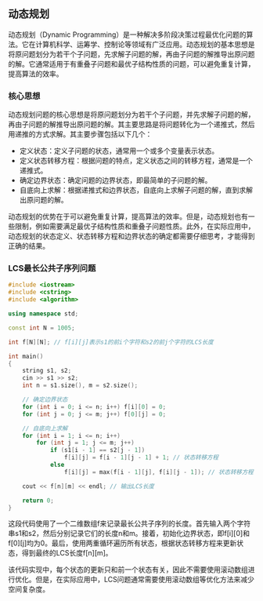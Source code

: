 ## 动态规划
动态规划（Dynamic Programming）是一种解决多阶段决策过程最优化问题的算法。它在计算机科学、运筹学、控制论等领域有广泛应用。动态规划的基本思想是将原问题划分为若干个子问题，先求解子问题的解，再由子问题的解推导出原问题的解。它通常适用于有重叠子问题和最优子结构性质的问题，可以避免重复计算，提高算法的效率。
### 核心思想
动态规划问题的核心思想是将原问题划分为若干个子问题，并先求解子问题的解，再由子问题的解推导出原问题的解。其主要思路是将问题转化为一个递推式，然后用递推的方式求解。其主要步骤包括以下几个：
- 定义状态：定义子问题的状态，通常用一个或多个变量表示状态。
- 定义状态转移方程：根据问题的特点，定义状态之间的转移方程，通常是一个递推式。
- 确定边界状态：确定问题的边界状态，即最简单的子问题的解。
- 自底向上求解：根据递推式和边界状态，自底向上求解子问题的解，直到求解出原问题的解。

动态规划的优势在于可以避免重复计算，提高算法的效率。但是，动态规划也有一些限制，例如需要满足最优子结构性质和重叠子问题性质。此外，在实际应用中，动态规划的状态定义、状态转移方程和边界状态的确定都需要仔细思考，才能得到正确的结果。
### LCS最长公共子序列问题
``` cpp
#include <iostream>
#include <cstring>
#include <algorithm>

using namespace std;

const int N = 1005;

int f[N][N]; // f[i][j]表示s1的前i个字符和s2的前j个字符的LCS长度

int main()
{
    string s1, s2;
    cin >> s1 >> s2;
    int n = s1.size(), m = s2.size();

    // 确定边界状态
    for (int i = 0; i <= n; i++) f[i][0] = 0;
    for (int j = 0; j <= m; j++) f[0][j] = 0;

    // 自底向上求解
    for (int i = 1; i <= n; i++)
        for (int j = 1; j <= m; j++)
            if (s1[i - 1] == s2[j - 1])
                f[i][j] = f[i - 1][j - 1] + 1; // 状态转移方程
            else
                f[i][j] = max(f[i - 1][j], f[i][j - 1]); // 状态转移方程

    cout << f[n][m] << endl; // 输出LCS长度

    return 0;
}

```
这段代码使用了一个二维数组f来记录最长公共子序列的长度。首先输入两个字符串s1和s2，然后分别记录它们的长度n和m。接着，初始化边界状态，即f[i][0]和f[0][j]均为0。最后，使用两重循环遍历所有状态，根据状态转移方程来更新状态，得到最终的LCS长度f[n][m]。

该代码实现中，每个状态的更新只和前一个状态有关，因此不需要使用滚动数组进行优化。但是，在实际应用中，LCS问题通常需要使用滚动数组等优化方法来减少空间复杂度。
